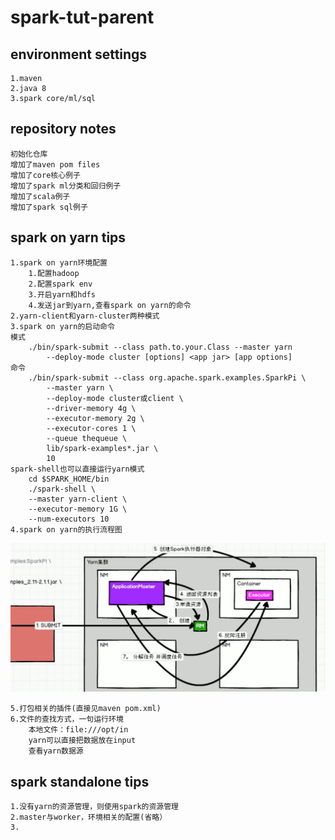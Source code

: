 # spark-tut-parent

## environment settings
```text
1.maven
2.java 8
3.spark core/ml/sql
```

## repository notes

```text
初始化仓库
增加了maven pom files
增加了core核心例子
增加了spark ml分类和回归例子
增加了scala例子
增加了spark sql例子
```

## spark on yarn tips

```text
1.spark on yarn环境配置
    1.配置hadoop
    2.配置spark env
    3.开启yarn和hdfs
    4.发送jar到yarn,查看spark on yarn的命令
2.yarn-client和yarn-cluster两种模式
3.spark on yarn的启动命令
模式
    ./bin/spark-submit --class path.to.your.Class --master yarn 
        --deploy-mode cluster [options] <app jar> [app options]
命令
    ./bin/spark-submit --class org.apache.spark.examples.SparkPi \
        --master yarn \
        --deploy-mode cluster或client \
        --driver-memory 4g \
        --executor-memory 2g \
        --executor-cores 1 \
        --queue thequeue \
        lib/spark-examples*.jar \
        10
spark-shell也可以直接运行yarn模式
    cd $SPARK_HOME/bin
    ./spark-shell \
    --master yarn-client \
    --executor-memory 1G \
    --num-executors 10
4.spark on yarn的执行流程图
```
![Spark On Yarn](img/spark-on-yarn.png)

```text
5.打包相关的插件(直接见maven pom.xml)
6.文件的查找方式，一句运行环境
    本地文件：file:///opt/in
    yarn可以直接把数据放在input
    查看yarn数据源
```

## spark standalone tips

```text
1.没有yarn的资源管理，则使用spark的资源管理
2.master与worker，环境相关的配置(省略）
3.
```


